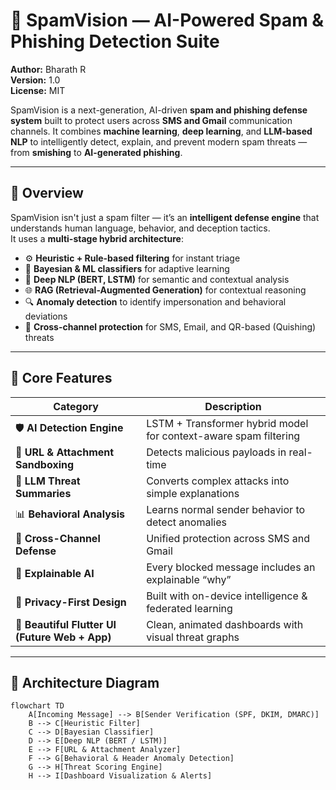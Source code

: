 # 🧠 SpamVision — AI-Powered Spam & Phishing Detection Suite

**Author:** Bharath R  
**Version:** 1.0  
**License:** MIT  

SpamVision is a next-generation, AI-driven **spam and phishing defense system** built to protect users across **SMS and Gmail** communication channels. It combines **machine learning**, **deep learning**, and **LLM-based NLP** to intelligently detect, explain, and prevent modern spam threats — from **smishing** to **AI-generated phishing**.

---

## 🚀 Overview

SpamVision isn't just a spam filter — it’s an **intelligent defense engine** that understands human language, behavior, and deception tactics.  
It uses a **multi-stage hybrid architecture**:

- ⚙️ **Heuristic + Rule-based filtering** for instant triage  
- 🧮 **Bayesian & ML classifiers** for adaptive learning  
- 🧠 **Deep NLP (BERT, LSTM)** for semantic and contextual analysis  
- 🌐 **RAG (Retrieval-Augmented Generation)** for contextual reasoning  
- 🔍 **Anomaly detection** to identify impersonation and behavioral deviations  
- 🧩 **Cross-channel protection** for SMS, Email, and QR-based (Quishing) threats  

---

## 🧩 Core Features

| Category | Description |
|-----------|-------------|
| 🛡️ **AI Detection Engine** | LSTM + Transformer hybrid model for context-aware spam filtering |
| 🔗 **URL & Attachment Sandboxing** | Detects malicious payloads in real-time |
| 🧠 **LLM Threat Summaries** | Converts complex attacks into simple explanations |
| 📊 **Behavioral Analysis** | Learns normal sender behavior to detect anomalies |
| 💬 **Cross-Channel Defense** | Unified protection across SMS and Gmail |
| 🧩 **Explainable AI** | Every blocked message includes an explainable “why” |
| 🧭 **Privacy-First Design** | Built with on-device intelligence & federated learning |
| 🌈 **Beautiful Flutter UI (Future Web + App)** | Clean, animated dashboards with visual threat graphs |

---

## 🧱 Architecture Diagram

```mermaid
flowchart TD
    A[Incoming Message] --> B[Sender Verification (SPF, DKIM, DMARC)]
    B --> C[Heuristic Filter]
    C --> D[Bayesian Classifier]
    D --> E[Deep NLP (BERT / LSTM)]
    E --> F[URL & Attachment Analyzer]
    F --> G[Behavioral & Header Anomaly Detection]
    G --> H[Threat Scoring Engine]
    H --> I[Dashboard Visualization & Alerts]
